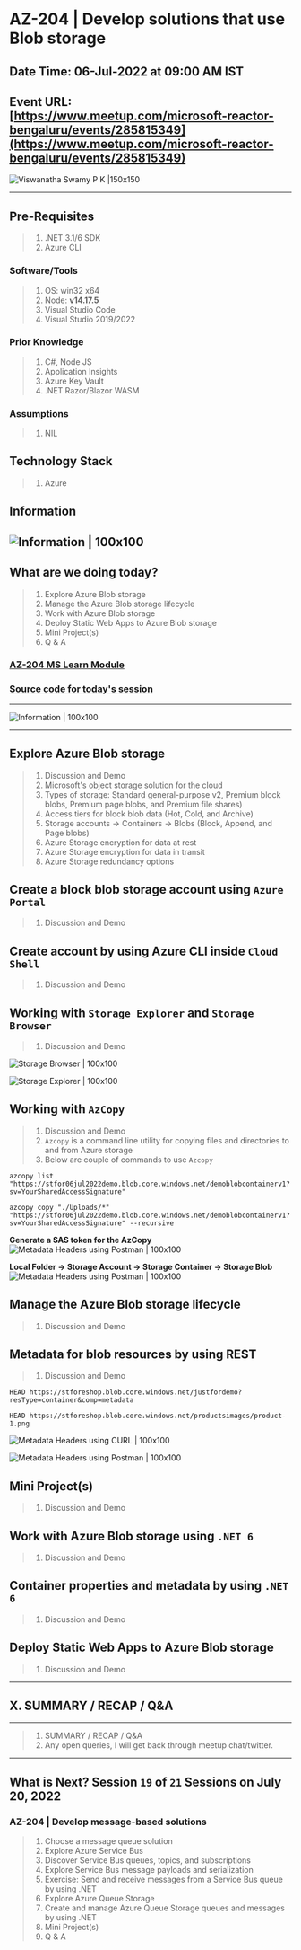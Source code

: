 # AZ-204 | Develop solutions that use Blob storage

## Date Time: 06-Jul-2022 at 09:00 AM IST

## Event URL: [https://www.meetup.com/microsoft-reactor-bengaluru/events/285815349](https://www.meetup.com/microsoft-reactor-bengaluru/events/285815349)

![Viswanatha Swamy P K |150x150](./Documentation/Images/ViswanathaSwamyPK.PNG)

---

## Pre-Requisites

> 1. .NET 3.1/6 SDK
> 1. Azure CLI

### Software/Tools

> 1. OS: win32 x64
> 1. Node: **v14.17.5**
> 1. Visual Studio Code
> 1. Visual Studio 2019/2022

### Prior Knowledge

> 1. C#, Node JS
> 1. Application Insights
> 1. Azure Key Vault
> 1. .NET Razor/Blazor WASM

### Assumptions

> 1. NIL

## Technology Stack

> 1. Azure

## Information

## ![Information | 100x100](./Documentation/Images/Information.PNG)

## What are we doing today?

> 1. Explore Azure Blob storage
> 1. Manage the Azure Blob storage lifecycle
> 1. Work with Azure Blob storage
> 1. Deploy Static Web Apps to Azure Blob storage
> 1. Mini Project(s)
> 1. Q & A

### [AZ-204 MS Learn Module](https://docs.microsoft.com/en-us/learn/paths/develop-solutions-that-use-blob-storage/?source=learn)

### [Source code for today's session](https://github.com/vishipayyallore/speaker-series-2022/tree/main/microsoft-reactor/S18_2022Jul06_AzureBlobStorage)

---

![Information | 100x100](./Documentation/Images/SeatBelt.PNG)

---

## Explore Azure Blob storage

> 1. Discussion and Demo
> 1. Microsoft's object storage solution for the cloud
> 1. Types of storage: Standard general-purpose v2, Premium block blobs, Premium page blobs, and Premium file shares)
> 1. Access tiers for block blob data (Hot, Cold, and Archive)
> 1. Storage accounts -> Containers -> Blobs (Block, Append, and Page blobs)
> 1. Azure Storage encryption for data at rest
> 1. Azure Storage encryption for data in transit
> 1. Azure Storage redundancy options

## Create a block blob storage account using `Azure Portal`

> 1. Discussion and Demo

## Create account by using Azure CLI inside `Cloud Shell`

> 1. Discussion and Demo

## Working with `Storage Explorer` and `Storage Browser`

> 1. Discussion and Demo

![Storage Browser | 100x100](./Documentation/Images/StorageBrowser.PNG)

![Storage Explorer | 100x100](./Documentation/Images/StorageExplorer.PNG)

## Working with `AzCopy`

> 1. Discussion and Demo
> 1. `Azcopy` is a command line utility for copying files and directories to and from Azure storage
> 1. Below are couple of commands to use `Azcopy`

```
azcopy list "https://stfor06jul2022demo.blob.core.windows.net/demoblobcontainerv1?sv=YourSharedAccessSignature"

azcopy copy "./Uploads/*" "https://stfor06jul2022demo.blob.core.windows.net/demoblobcontainerv1?sv=YourSharedAccessSignature" --recursive
```

**Generate a SAS token for the AzCopy**
![Metadata Headers using Postman | 100x100](./Documentation/Images/SAS_For_AzCopy.PNG)

**Local Folder -> Storage Account -> Storage Container -> Storage Blob**
![Metadata Headers using Postman | 100x100](./Documentation/Images/AzCopy_Copy_ToContainer.PNG)


## Manage the Azure Blob storage lifecycle

> 1. Discussion and Demo

## Metadata for blob resources by using REST

> 1. Discussion and Demo

```
HEAD https://stforeshop.blob.core.windows.net/justfordemo?resType=container&comp=metadata

HEAD https://stforeshop.blob.core.windows.net/productsimages/product-1.png
```

![Metadata Headers using CURL | 100x100](./Documentation/Images/ContainerAndBlobMetadata_CURL.PNG)

![Metadata Headers using Postman | 100x100](./Documentation/Images/ContainerAndBlobMetadata_Postman.PNG)

## Mini Project(s)

> 1. Discussion and Demo

## Work with Azure Blob storage using `.NET 6`

> 1. Discussion and Demo

## Container properties and metadata by using `.NET 6`

> 1. Discussion and Demo

## Deploy Static Web Apps to Azure Blob storage

> 1. Discussion and Demo

---

## X. SUMMARY / RECAP / Q&A

---

> 1. SUMMARY / RECAP / Q&A
> 2. Any open queries, I will get back through meetup chat/twitter.

---

## What is Next? Session `19` of `21` Sessions on July 20, 2022

### AZ-204 | Develop message-based solutions

> 1. Choose a message queue solution
> 1. Explore Azure Service Bus
> 1. Discover Service Bus queues, topics, and subscriptions
> 1. Explore Service Bus message payloads and serialization
> 1. Exercise: Send and receive messages from a Service Bus queue by using .NET
> 1. Explore Azure Queue Storage
> 1. Create and manage Azure Queue Storage queues and messages by using .NET
> 1. Mini Project(s)
> 1. Q & A

